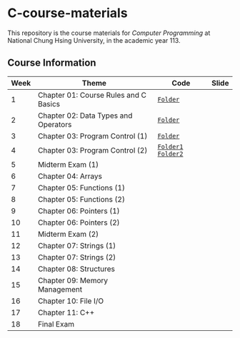 # C-course-materials
This repository is the course materials for *Computer Programming* at National Chung Hsing University, in the academic year 113.

## Course Information
| Week | Theme | Code | Slide |
| -------- | -------- | --- | --- |
|1| 	Chapter 01: Course Rules and C Basics | [`Folder`](./01-basics)
|2| 	Chapter 02: Data Types and Operators | [`Folder`](./02-data-types) |
|3| 	Chapter 03: Program Control (1)| [`Folder`](./03-Program_control) |
|4|     Chapter 03: Program Control (2)| [`Folder1`](./03-Program_control_for) [`Folder2`](./03-Program_control_while) |
|5| 	Midterm Exam (1)
|6| 	Chapter 04: Arrays
|7| 	Chapter 05: Functions (1)
|8| 	Chapter 05: Functions (2)
|9|     Chapter 06: Pointers (1)
|10| 	Chapter 06: Pointers (2)
|11| 	Midterm Exam (2)
|12| 	Chapter 07: Strings (1)
|13| 	Chapter 07: Strings (2)
|14| 	Chapter 08: Structures
|15| 	Chapter 09: Memory Management
|16| 	Chapter 10: File I/O
|17| 	Chapter 11: C++
|18| 	Final Exam